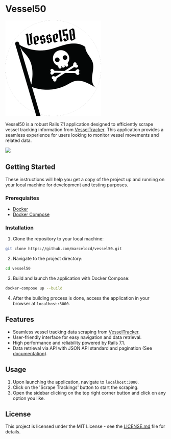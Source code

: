 # Vessel50

![Vessel50 Logo](images/logo.png)

Vessel50 is a robust Rails 7.1 application designed to efficiently scrape vessel tracking information from [VesselTracker](https://www.vesseltracker.com/en/vessels.html). This application provides a seamless experience for users looking to monitor vessel movements and related data.

![](images/vessel50.gif)

## Getting Started

These instructions will help you get a copy of the project up and running on your local machine for development and testing purposes.

### Prerequisites

- [Docker](https://www.docker.com/)
- [Docker Compose](https://docs.docker.com/compose/)

### Installation

1. Clone the repository to your local machine:

```sh
git clone https://github.com/marcelocd/vessel50.git
```

2. Navigate to the project directory:

```sh
cd vessel50
```

3. Build and launch the application with Docker Compose:

```sh
docker-compose up --build
```

4. After the building process is done, access the application in your browser at `localhost:3000`.

## Features

- Seamless vessel tracking data scraping from [VesselTracker](https://www.vesseltracker.com/en/vessels.html).
- User-friendly interface for easy navigation and data retrieval.
- High performance and reliability powered by Rails 7.1.
- Data retrieval via API with JSON API standard and pagination (See [documentation](https://app.swaggerhub.com/apis-docs/marcelocd/vessel50/1.0.0)).

## Usage

1. Upon launching the application, navigate to `localhost:3000`.
2. Click on the 'Scrape Trackings' button to start the scraping.
3. Open the sidebar clicking on the top right corner button and click on any option you like.

## License

This project is licensed under the MIT License - see the [LICENSE.md](LICENSE.md) file for details.
